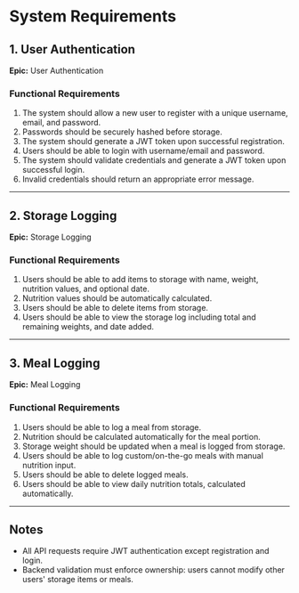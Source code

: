 # System Requirements

## 1. User Authentication
**Epic:** User Authentication

### Functional Requirements
1. The system should allow a new user to register with a unique username, email, and password.
2. Passwords should be securely hashed before storage.
3. The system should generate a JWT token upon successful registration.
4. Users should be able to login with username/email and password.
5. The system should validate credentials and generate a JWT token upon successful login.
6. Invalid credentials should return an appropriate error message.

---

## 2. Storage Logging
**Epic:** Storage Logging

### Functional Requirements
1. Users should be able to add items to storage with name, weight, nutrition values, and optional date.
2. Nutrition values should be automatically calculated.
3. Users should be able to delete items from storage.
4. Users should be able to view the storage log including total and remaining weights, and date added.

---

## 3. Meal Logging
**Epic:** Meal Logging

### Functional Requirements
1. Users should be able to log a meal from storage.
2. Nutrition should be calculated automatically for the meal portion.
3. Storage weight should be updated when a meal is logged from storage.
4. Users should be able to log custom/on-the-go meals with manual nutrition input.
5. Users should be able to delete logged meals.
6. Users should be able to view daily nutrition totals, calculated automatically.

---

## Notes
- All API requests require JWT authentication except registration and login.
- Backend validation must enforce ownership: users cannot modify other users' storage items or meals.
